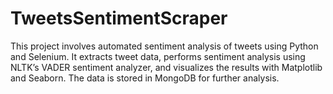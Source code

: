# TweetsSentimentScraper
This project involves automated sentiment analysis of tweets using Python and Selenium. It extracts tweet data, performs sentiment analysis using NLTK’s VADER sentiment analyzer, and visualizes the results with Matplotlib and Seaborn. The data is stored in MongoDB for further analysis.
